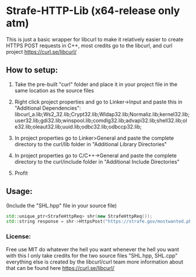 # Strafe-HTTP-Lib (x64-release only atm)
This is just a basic wrapper for libcurl to make it relatively easier to create HTTPS POST requests in C++, most credits go to the libcurl, and curl project https://curl.se/libcurl/

## How to setup:
1. Take the pre-built "curl" folder and place it in your project file in the same location as the source files

2. Right click project properties and go to Linker->Input and paste this in "Additional Dependencies":  libcurl_a.lib;Ws2_32.lib;Crypt32.lib;Wldap32.lib;Normaliz.lib;kernel32.lib;user32.lib;gdi32.lib;winspool.lib;comdlg32.lib;advapi32.lib;shell32.lib;ole32.lib;oleaut32.lib;uuid.lib;odbc32.lib;odbccp32.lib;

3. In project properties go to Linker>General and paste the complete directory to the curl/lib folder in "Additional Library Directories"

4. In project properties go to C/C++->General and paste the complete directory to the curl/include folder in "Additional Include Directories"

5. Profit

## Usage:
(Include the "SHL.hpp" file in your source file)
```cpp
std::unique_ptr<StrafeHttpReq> shr(new StrafeHttpReq());
std::string response = shr->HttpsPost("https://strafe.gov/mostwanted.php", "Your user-agent", shr->CreateSafePostData("name=", "922fire"));
```

### License:
Free use MIT do whatever the hell you want whenever the hell you want with this I only take credits for the two source files "SHL.hpp, SHL.cpp" everything else is created by the libcurl/curl team more information about that can be found here https://curl.se/libcurl/
